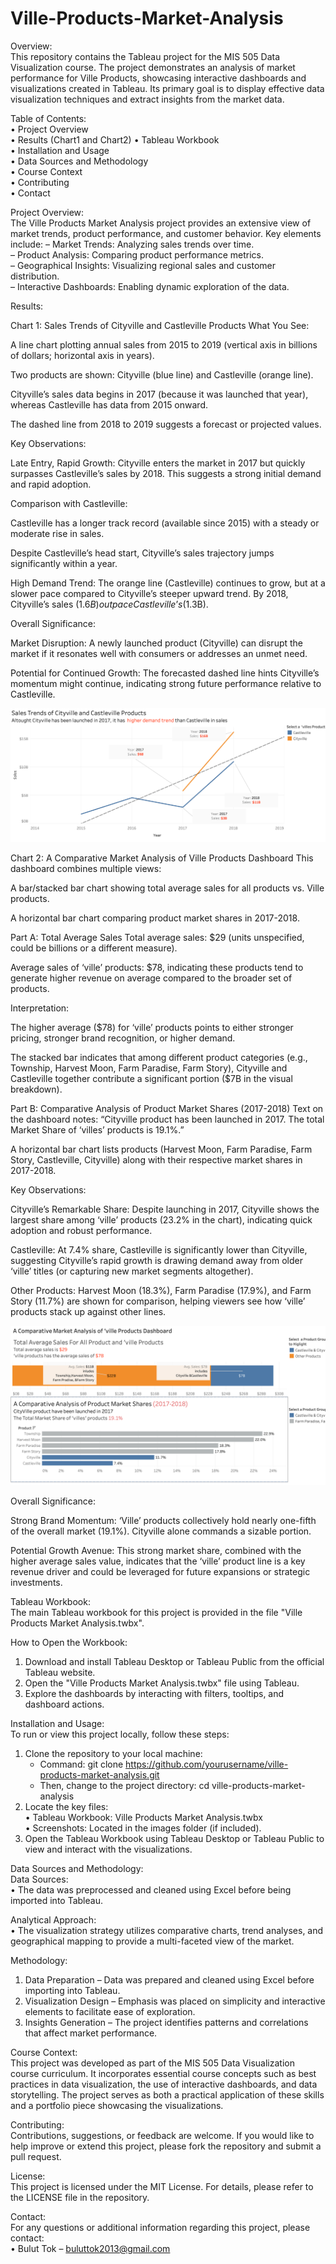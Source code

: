 # Ville-Products-Market-Analysis


Overview:  
This repository contains the Tableau project for the MIS 505 Data Visualization course. The project demonstrates an analysis of market performance for Ville Products, showcasing interactive dashboards and visualizations created in Tableau. Its primary goal is to display effective data visualization techniques and extract insights from the market data.

Table of Contents:  
• Project Overview  
• Results (Chart1 and Chart2)
• Tableau Workbook  
• Installation and Usage  
• Data Sources and Methodology  
• Course Context  
• Contributing   
• Contact

Project Overview:  
The Ville Products Market Analysis project provides an extensive view of market trends, product performance, and customer behavior. Key elements include:
– Market Trends: Analyzing sales trends over time.  
– Product Analysis: Comparing product performance metrics.  
– Geographical Insights: Visualizing regional sales and customer distribution.  
– Interactive Dashboards: Enabling dynamic exploration of the data.

Results:

Chart 1: Sales Trends of Cityville and Castleville Products
What You See:

A line chart plotting annual sales from 2015 to 2019 (vertical axis in billions of dollars; horizontal axis in years).

Two products are shown: Cityville (blue line) and Castleville (orange line).

Cityville’s sales data begins in 2017 (because it was launched that year), whereas Castleville has data from 2015 onward.

The dashed line from 2018 to 2019 suggests a forecast or projected values.

Key Observations:

Late Entry, Rapid Growth:
Cityville enters the market in 2017 but quickly surpasses Castleville’s sales by 2018. This suggests a strong initial demand and rapid adoption.

Comparison with Castleville:

Castleville has a longer track record (available since 2015) with a steady or moderate rise in sales.

Despite Castleville’s head start, Cityville’s sales trajectory jumps significantly within a year.

High Demand Trend:
The orange line (Castleville) continues to grow, but at a slower pace compared to Cityville’s steeper upward trend. By 2018, Cityville’s sales ($1.6B) outpace Castleville’s ($1.3B).

Overall Significance:

Market Disruption: A newly launched product (Cityville) can disrupt the market if it resonates well with consumers or addresses an unmet need.

Potential for Continued Growth: The forecasted dashed line hints Cityville’s momentum might continue, indicating strong future performance relative to Castleville.


![Result 1](Result1.png)

Chart 2: A Comparative Market Analysis of Ville Products Dashboard
This dashboard combines multiple views:

A bar/stacked bar chart showing total average sales for all products vs. Ville products.

A horizontal bar chart comparing product market shares in 2017-2018.

Part A: Total Average Sales
Total average sales: $29 (units unspecified, could be billions or a different measure).

Average sales of ‘ville’ products: $78, indicating these products tend to generate higher revenue on average compared to the broader set of products.

Interpretation:

The higher average ($78) for ‘ville’ products points to either stronger pricing, stronger brand recognition, or higher demand.

The stacked bar indicates that among different product categories (e.g., Township, Harvest Moon, Farm Paradise, Farm Story), Cityville and Castleville together contribute a significant portion ($7B in the visual breakdown).

Part B: Comparative Analysis of Product Market Shares (2017-2018)
Text on the dashboard notes: “Cityville product has been launched in 2017. The total Market Share of ‘villes’ products is 19.1%.”

A horizontal bar chart lists products (Harvest Moon, Farm Paradise, Farm Story, Castleville, Cityville) along with their respective market shares in 2017-2018.

Key Observations:

Cityville’s Remarkable Share: Despite launching in 2017, Cityville shows the largest share among ‘ville’ products (23.2% in the chart), indicating quick adoption and robust performance.

Castleville: At 7.4% share, Castleville is significantly lower than Cityville, suggesting Cityville’s rapid growth is drawing demand away from older ‘ville’ titles (or capturing new market segments altogether).

Other Products: Harvest Moon (18.3%), Farm Paradise (17.9%), and Farm Story (11.7%) are shown for comparison, helping viewers see how ‘ville’ products stack up against other lines.

![Result 2](Result2.png)

Overall Significance:

Strong Brand Momentum: ‘Ville’ products collectively hold nearly one-fifth of the overall market (19.1%). Cityville alone commands a sizable portion.

Potential Growth Avenue: This strong market share, combined with the higher average sales value, indicates that the ‘ville’ product line is a key revenue driver and could be leveraged for future expansions or strategic investments.



Tableau Workbook:  
The main Tableau workbook for this project is provided in the file "Ville Products Market Analysis.twbx".

How to Open the Workbook:  
1. Download and install Tableau Desktop or Tableau Public from the official Tableau website.  
2. Open the "Ville Products Market Analysis.twbx" file using Tableau.  
3. Explore the dashboards by interacting with filters, tooltips, and dashboard actions.

Installation and Usage:  
To run or view this project locally, follow these steps:  
1. Clone the repository to your local machine:  
   - Command: git clone https://github.com/yourusername/ville-products-market-analysis.git  
   - Then, change to the project directory: cd ville-products-market-analysis  
2. Locate the key files:  
   • Tableau Workbook: Ville Products Market Analysis.twbx  
   • Screenshots: Located in the images folder (if included).  
3. Open the Tableau Workbook using Tableau Desktop or Tableau Public to view and interact with the visualizations.

Data Sources and Methodology:  
Data Sources:  
•  The data was preprocessed and cleaned using Excel before being imported into Tableau.

Analytical Approach:  
• The visualization strategy utilizes comparative charts, trend analyses, and geographical mapping to provide a multi-faceted view of the market.

Methodology:  
1. Data Preparation – Data was prepared and cleaned using Excel before importing into Tableau.  
2. Visualization Design – Emphasis was placed on simplicity and interactive elements to facilitate ease of exploration.  
3. Insights Generation – The project identifies patterns and correlations that affect market performance.

Course Context:  
This project was developed as part of the MIS 505 Data Visualization course curriculum. It incorporates essential course concepts such as best practices in data visualization, the use of interactive dashboards, and data storytelling. The project serves as both a practical application of these skills and a portfolio piece showcasing the visualizations.

Contributing:  
Contributions, suggestions, or feedback are welcome. If you would like to help improve or extend this project, please fork the repository and submit a pull request.

License:  
This project is licensed under the MIT License. For details, please refer to the LICENSE file in the repository.

Contact:  
For any questions or additional information regarding this project, please contact:  
• Bulut Tok – buluttok2013@gmail.com 
